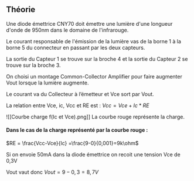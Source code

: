 ## Théorie

Une diode émettrice CNY70 doit émettre une lumière d'une longueur d'onde de 950nm dans le domaine de l'infrarouge.

Le courant responsable de l'émission de la lumière vas de la borne 1 à la borne 5 du connecteur en passant par les deux capteurs.

La sortie du Capteur 1 se trouve sur la broche 4 et la sortie du Capteur 2 se trouve sur la broche 3.

On choisi un montage Common-Collector Amplifier pour faire augmenter Vout lorsque la lumière augmente.

Le courant va du Collecteur à l’émetteur et Vce sort par Vout.

La relation entre Vce, ic, Vcc et RE est : 
$Vcc=Vce + Ic * RE$

![[Courbe charge f(Ic et Vce).png]]
La courbe rouge représente la charge.

#### Dans le cas de la charge représenté par la courbe rouge :

$RE = \frac{Vcc-Vce}{Ic} =\frac{9-0}{0,001}=9k\ohm$

Si on envoie 50mA dans la diode émettrice on recoit une tension Vce de 0,3V

Vout vaut donc $Vout = 9-0,3=8,7V$


